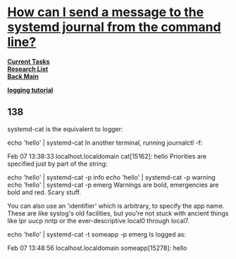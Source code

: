 # **[How can I send a message to the systemd journal from the command line?](https://serverfault.com/questions/573946/how-can-i-send-a-message-to-the-systemd-journal-from-the-command-line)**

**[Current Tasks](../../../a_status/current_tasks.md)**\
**[Research List](../../research_list.md)**\
**[Back Main](../../../README.md)**

**[logging tutorial](https://sematext.com/blog/journald-logging-tutorial/)**

## 138

systemd-cat is the equivalent to logger:

echo 'hello' | systemd-cat
In another terminal, running journalctl -f:

Feb 07 13:38:33 localhost.localdomain cat[15162]: hello
Priorities are specified just by part of the string:

echo 'hello' | systemd-cat -p info
echo 'hello' | systemd-cat -p warning
echo 'hello' | systemd-cat -p emerg
Warnings are bold, emergencies are bold and red. Scary stuff.

You can also use an 'identifier' which is arbitrary, to specify the app name. These are like syslog's old facilities, but you're not stuck with ancient things like lpr uucp nntp or the ever-descriptive local0 through local7.

echo 'hello' | systemd-cat -t someapp -p emerg
Is logged as:

Feb 07 13:48:56 localhost.localdomain someapp[15278]: hello
